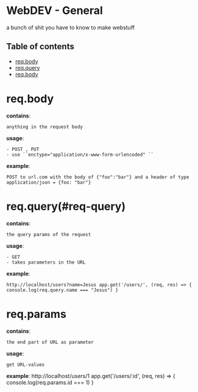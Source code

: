 WebDEV - General
=========

a bunch of shit you have to know to make webstuff

Table of contents
-----------------
* [req.body](#reqbody)  
* [req.query](#reqquery)
* [req.body](#reqbody)


req.body
=========
**contains**:

    anything in the request body

**usage**:

    - POST , PUT
    - use ``enctype="application/x-www-form-urlencoded" ``

**example**:

    POST to url.com with the body of {"foo":"bar"} and a header of type application/json = {foo: "bar"}



req.query(#req-query)
=========
**contains**:

    the query params of the request

**usage**:

    - GET
    - takes parameters in the URL

**example**:

    http://localhost/users?name=Jesus app.get('/users/', (req, res) => { console.log(req.query.name === "Jesus") }



req.params
=========
**contains**:

    the end part of URL as parameter

**usage**:

    get URL-values

**example**:
    http://localhost/users/1 app.get('/users/:id', (req, res) => { console.log(req.params.id === 1) }


